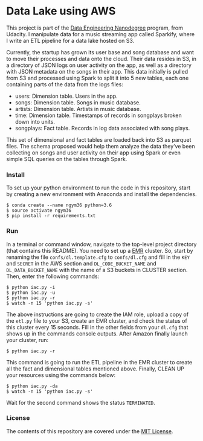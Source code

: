 Data Lake using AWS
===========================

This project is part of the [Data Engineering Nanodegree](https://www.udacity.com/course/data-engineer-nanodegree--nd027) program, from Udacity. I manipulate data for a music streaming app called Sparkify, where I write an ETL pipeline for a data lake hosted on S3.

Currently, the startup has grown its user base and song database and want to move their processes and data onto the cloud. Their data resides in S3, in a directory of JSON logs on user activity on the app, as well as a directory with JSON metadata on the songs in their app. This data initially  is pulled from S3 and processed using Spark to split it into 5 new tables, each one containing parts of the data from the logs files:

- users: Dimension table. Users in the app.
- songs: Dimension table. Songs in music database.
- artists: Dimension table. Artists in music database.
- time: Dimension table. Timestamps of records in songplays broken down into units.
- songplays: Fact table. Records in log data associated with song plays.

This set of dimensional and fact tables are loaded back into S3 as parquet files. The schema proposed would help them analyze the data they’ve been collecting on songs and user activity on their app using Spark or even simple SQL queries on the tables through Spark.


### Install
To set up your python environment to run the code in this repository, start by
 creating a new environment with Anaconda and install the dependencies.

```shell
$ conda create --name ngym36 python=3.6
$ source activate ngym36
$ pip install -r requirements.txt
```

### Run
In a terminal or command window, navigate to the top-level project directory (that contains this README). You need to set up a [EMR](https://aws.amazon.com/pt/emr/) cluster. So, start by renaming the file `confs/dl.template.cfg` to  `confs/dl.cfg` and fill in the `KEY` and `SECRET` in the AWS section and `DL_CODE_BUCKET_NAME` and `DL_DATA_BUCKET_NAME` with the name of a S3 buckets in CLUSTER section. Then, enter the following commands:

```shell
$ python iac.py -i
$ python iac.py -u
$ python iac.py -r
$ watch -n 15 'python iac.py -s'
```

The above instructions are going to create the IAM role, upload a copy of the `etl.py` file to your S3, create an EMR cluster, and check the status of this cluster every 15 seconds. Fill in the other fields from your `dl.cfg` that shows up in the commands console outputs. After Amazon finally launch your cluster, run:

```shell
$ python iac.py -r
```

This command is going to run the ETL pipeline in the EMR cluster to create all the fact and dimensional tables mentioned above. Finally, CLEAN UP your resources using the commands below:

```shell
$ python iac.py -da
$ watch -n 15 'python iac.py -s'
```

Wait for the second command shows the status `TERMINATED`.

### License
The contents of this repository are covered under the [MIT License](LICENSE).

